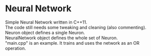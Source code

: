 # Neural Network 
  
Simple Neural Network written in C++11.  
The code still needs some tweaking and cleaning (also commenting).  
Neuron object defines a single Neuron.  
NeuralNetwork object defines the whole set of Neuron.  
"main.cpp" is an example. It trains and uses the network as an OR operation.  